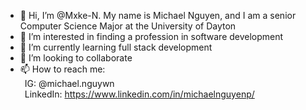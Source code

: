 - 👋 Hi, I’m @Mxke-N. My name is Michael Nguyen, and I am a senior Computer Science Major at the University of Dayton
- 👀 I’m interested in finding a profession in software development
- 🌱 I’m currently learning full stack development
- 💞️ I’m looking to collaborate
- 📫 How to reach me:  
&ensp;IG: @michael.nguywn  
&ensp;LinkedIn: https://www.linkedin.com/in/michaelnguyenp/

<!---
Mxke-N/Mxke-N is a ✨ special ✨ repository because its `README.md` (this file) appears on your GitHub profile.
You can click the Preview link to take a look at your changes.
--->

